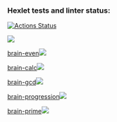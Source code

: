 ### Hexlet tests and linter status:
[![Actions Status](https://github.com/bersyatina/php-project-45/workflows/hexlet-check/badge.svg)](https://github.com/bersyatina/php-project-45/actions)

<a href="https://codeclimate.com/github/bersyatina/php-project-45/maintainability"><img src="https://api.codeclimate.com/v1/badges/735981e57c11b9d92c21/maintainability" /></a>

<a href="https://asciinema.org/a/dMkf2yNuGswnEegmoFFxoYvAs" target="_blank">brain-even<img src="https://asciinema.org/a/dMkf2yNuGswnEegmoFFxoYvAs.svg" /></a>

<a href="https://asciinema.org/a/bkyQbpmI6ODN3tHZkpmk3C8Ds" target="_blank">brain-calc<img src="https://asciinema.org/a/bkyQbpmI6ODN3tHZkpmk3C8Ds.svg" /></a>

<a href="https://asciinema.org/a/HZRU8d2M7P2V3nNP0fX0TlY0h" target="_blank">brain-gcd<img src="https://asciinema.org/a/HZRU8d2M7P2V3nNP0fX0TlY0h.svg" /></a>

<a href="https://asciinema.org/a/xIZpLOf7kpglZfNI0D98Qy5yA" target="_blank">brain-progression<img src="https://asciinema.org/a/xIZpLOf7kpglZfNI0D98Qy5yA.svg" /></a>

<a href="https://asciinema.org/a/ySLtyMa6fbbKQXnS8ryAauZfb" target="_blank">brain-prime<img src="https://asciinema.org/a/ySLtyMa6fbbKQXnS8ryAauZfb.svg" /></a>
